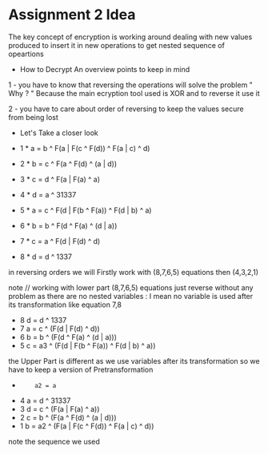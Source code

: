 # Assignment 2 Idea

The key concept of encryption is working around dealing with new values produced to insert it in new operations to get nested sequence of opeartions 

* How to Decrypt
An overview points to keep in mind

1 - you have to know that reversing the operations will solve the problem " Why ? " 
Because the main ecryption tool used is XOR and to reverse it use it 

2 - you have to care about order of reversing to keep the values secure from being lost

* Let's Take a closer look

*   1  *   a = b ^ F(a | F(c ^ F(d)) ^ F(a | c) ^ d)
*   2  *   b = c ^ F(a ^ F(d) ^ (a | d))
*   3  *   c = d ^ F(a | F(a) ^ a)
*   4  *   d = a ^ 31337

*   5  *   a = c ^ F(d | F(b ^ F(a)) ^ F(d | b) ^ a)
*   6  *   b = b ^ F(d ^ F(a) ^ (d | a))
*   7  *   c = a ^ F(d | F(d) ^ d)
*   8  *   d = d ^ 1337
   
   in reversing orders we will 
   Firstly work with (8,7,6,5) equations then (4,3,2,1)
   
   note //
   working with lower part  (8,7,6,5) equations just reverse without any problem 
   as there are no nested variables : I mean no variable is used after its transformation like equation 7,8
   
*   8     d = d ^ 1337
*   7     a = c ^ (F(d | F(d) ^ d))
*   6     b = b ^ (F(d ^ F(a) ^ (d | a)))
*   5     c = a3 ^ (F(d | F(b ^ F(a)) ^ F(d | b) ^ a))
   
   the Upper Part is different as we use variables after its transformation 
   so we have to keep a version of Pretransformation 
   
   

*         a2 = a

*   4      a = d ^ 31337
*   3      d = c ^ (F(a | F(a) ^ a))
*   2      c = b ^ (F(a ^ F(d) ^ (a | d)))
*   1      b = a2 ^ (F(a | F(c ^ F(d)) ^ F(a | c) ^ d))
  
  note the sequence we used 
